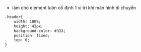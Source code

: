 - làm cho element luôn cố định 1 vị trí khi màn hình di chuyển 
```html
.header{
	width: 100%;
	height: 42px;
	background-color: #333;
	position: fixed;
	top: 0;
} 
```